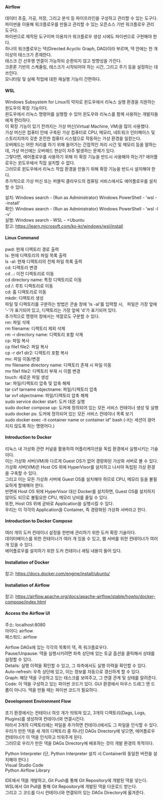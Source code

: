 #### Airflow

데이터 추출, 가공, 저장, 그리고 분석 등 파이프라인을 구성하고 관리할 수 있는 도구다.\
파이썬을 이용해 워크플로우를 만들고 관리할 수 있는 오픈소스 기반 워크플로우 관리 도구다.\
파이썬으로 제작된 도구이며 이용자가 워크플로우 생성 시에도 파이썬으로 구현해야 한다.\
하나의 워크플로우는 댁(Directed Acyclic Graph, DAG)이라 부르며, 댁 안에는 한 개 이상의 태스크가 존재한다.\
태스크 간 선후행 연결이 가능하되 순환되지 않고 방향성을 가진다.\
크론론 기반의 스케줄링, 태스크가 시작되어야 하는 시간, 그리고 주기 등을 설정하는 데 쓰인다.\
모니터링 및 실패 작업에 대한 재실행 기능이 간편하다.

#### WSL

Windows Subsystem for Linux의 약자로 윈도우에서 리눅스 실행 환경을 지원하는 윈도우의 확장 기능이다.\
윈도우에서 리눅스 명령어를 실행할 수 있어 윈도우와 리눅스를 함께 사용하는 개발자들에게 편리하다.\
이 확장 기능이 있기 전까지는 가상 머신(Virtual Machine, VM)을 많이 사용했다.\
가상 머신은 컴퓨터 안에 구축된 가상 컴퓨터로 CPU, 메모리, 네트워크 인터페이스 및 스토리지까지 갖춘 온전한 컴퓨터 시스템으로 작동하는 가상 환경을 일컫는다.\
오버헤드는 어떤 처리를 하기 위해 들어가는 간접적인 처리 시간 및 메모리 등을 말하는데, 가상 머신에는 오버헤드 현상이 자주 발생하는 문제가 있다.\
그렇다면, 에어플로우를 사용하기 위해 이 확장 기능을 반드시 사용해야 하는가? 에어플로우는 윈도우에서 직접 설치할 수 없다.\
그러므로 윈도우에서 리눅스 작업 환경을 만들기 위해 확장 기능을 반드시 설치해야 한다.\
추가적으로 가상 머신 또는 퍼블릭 클라우드의 컴퓨팅 서비스에서도 에어플로우를 설치할 수 있다.

설치: Windows search - (Run as Administrator) Windows PowerShell - 'wsl --install'\
확인: Windows search - (Run as Administrator) Windows PowerShell - 'wsl -l -v'\
실행: Windows search - WSL - +Ubuntu\
참고: https://learn.microsoft.com/ko-kr/windows/wsl/install

#### Linux Command

pwd: 현재 디렉토리 경로 출력\
ls: 현재 디렉토리의 파일 목록 출력\
ls -al: 현재 디렉토리의 전체 파일 목록 출력\
cd: 디렉토리 변경\
cd ..: 이전 디렉토리로 이동\
cd directory name: 특정 디렉토리로 이동\
cd /: 루트 디렉토리로 이동\
cd: 홈 디렉토리로 이동\
mkdir: 디렉토리 생성\
파일 및 디렉토리를 구분하는 방법은 콘솔 창에 'ls -al'를 입력할 시,   파일은 가장 앞에 '-'가 표기되어 있고, 디렉토리는 가장 앞에 'd'가 표기되어 있다.\
추가적으로 명령어 창에서는 색깔로도 구분할 수 있다.\
rm: 파일 삭제\
rm filename: 디렉토리 제외 삭제\
rm -r directory name: 디렉토리 포함 삭제\
cp: 파일 복사\
cp file1 file2: 파일 복사\
cp -r dir1 dir2: 디렉토리 포함 복사\
mv: 파일 이동/변경\
mv filename directory name: 디렉토리 존재 시 파일 이동\
mv file1 file2: 디렉토리 부재 시 이름 변경\
touch: 새로운 파일 생성\
tar: 파일/디렉토리 압축 및 압축 해제\
tar cvf tarname objectname: 파일/디렉토리 압축\
tar xvf objectname: 파일/디렉토리 압축 해제\
sudo service docker start: 도커 데몬 실행\
sudo docker compose up: 도커에 정의되어 있는 모든 서비스 컨테이너 생성 및 실행\
sudo docker ps: 도커에 정의되어 있는 모든 서비스 컨테이너 목록 보기\
sudo docker exec -it container name or container id" bash (-it는 세션이 끊어지지 않도록 하는 명령어다.)

#### Introduction to Docker

리눅스 내 가상화 관련 커널을 활용하여 어플리케이션을 독립 환경에서 실행시키는 기술이다.\
이는 가상화 서버(VM)와 다르게 Guest OS가 없어 경량화된 가상화 서버로 볼 수 있다.\
가상화 서버(VM)은 Host OS 위에 HyperVisor를 설치하고 나서야 독립된 가상 환경을 구축할 수 있다.\
그리고 이는 모든 가상화 서버에 Guest OS를 설치해야 하므로 CPU, 메모리 등을 불필요하게 할애해야 한다.\
반면에 Host OS 위에 HyperVisor 대신 Docker를 설치하면, Guest OS를 설치하지 않아도 되므로 불필요한 CPU, 메모리 낭비를 줄일 수 있다.\
또한, Host OS 위에 곧바로 Application을 실행시킬 수 있다.\
우리는 이 각각의 Application을 Container, 즉 경량화된 가상화 서버라고 한다.

#### Introduction to Docker Compose

여러 개의 도커 컨테이너 설정을 한번에 관리하기 위한 도커 확장 기술이다.\
데이터베이스를 위한 컨테이너가 여러 개 있을 수 있고, 웹 서버를 위한 컨테이너가 여러 개 있을 수 있다.\
에어플로우를 설치하기 위한 도커 컨테이너 세팅 내용이 들어 있다.

#### Installation of Docker
참고: https://docs.docker.com/engine/install/ubuntu/

#### Installation of Airflow
참고: https://airflow.apache.org/docs/apache-airflow/stable/howto/docker-compose/index.html

#### Access the Airflow UI

주소: localhost:8080\
아이디: airflow\
패스워드: airflow

Airflow DAGs에 있는 각각의 목록이 댁, 즉 워크플로우다.\
Pause/Unpause: 댁을 실행시키려면 좌측 상단에 있는 토글 옵션을 클릭해서 상태를 설정할 수 있다.\
Details: 실행 이력을 확인할 수 있고, 그 좌측에서도 실행 이력을 확인할 수 있다.\
Auto-refresh: 우측 상단에 있고, 이는 정보를 자동으로 갱신하게 할 수 있다.\
Graph: 해당 댁을 구성하고 있는 태스크를 보여주고, 그 연결 관계 및 상태를 알려준다.\
Code: 이 댁을 구성하고 있는 파이썬 코드가 있다. GUI 환경에서 마우스 드래그 앤 드롭이 아니다. 댁을 만들 때는 파이썬 코드가 필요하다. 

#### Development Environment Flow
초기 환경에서는 컨테이너 여섯 개가 띄워져 있고, 3개의 디렉토리(Dags, Logs, Plugins)를 생성하여 컨테이너와 연결시킨다.\
따라서 3개의 디렉토리에는 파일을 추가하면 컨테이너에서도 그 파일을 인식할 수 있다.\
우리가 만든 댁을 세 개의 디렉토리 중 하나인 DAGs Directory에 넣으면, 에어플로우 컨테이너가 이 댁을 인식하고 띄워주게 된다.\
그러므로 우리가 만든 댁을 DAGs Directory에 배포하는 것이 개발 환경의 목적이다.

Python Interpreter (단, Python Interpreter 설치 시 Container와 동일한 버전을 설치해야 한다.)\
Visual Studio Code\
Python Airflow Library

IDE에서 댁을 개발하고, Git Push를 통해 Git Repository에 개발된 댁을 넣는다.\
WSL에서 Git Pull을 통해 Git Repository에 개발된 댁을 다운로드 받는다.\
그리고 그 코드를 다시 컨테이너와 연결되어 있는 DAGs Directory에 옮겨준다.
